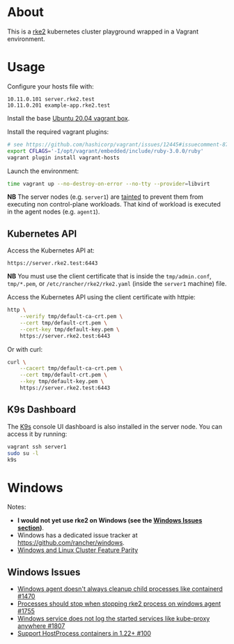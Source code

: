 # About

This is a [rke2](https://github.com/rancher/rke2) kubernetes cluster playground wrapped in a Vagrant environment.

# Usage

Configure your hosts file with:

```
10.11.0.101 server.rke2.test
10.11.0.201 example-app.rke2.test
```

Install the base [Ubuntu 20.04 vagrant box](https://github.com/rgl/ubuntu-vagrant).

Install the required vagrant plugins:

```bash
# see https://github.com/hashicorp/vagrant/issues/12445#issuecomment-876566065
export CFLAGS='-I/opt/vagrant/embedded/include/ruby-3.0.0/ruby'
vagrant plugin install vagrant-hosts
```

Launch the environment:

```bash
time vagrant up --no-destroy-on-error --no-tty --provider=libvirt
```

**NB** The server nodes (e.g. `server1`) are [tainted](https://kubernetes.io/docs/concepts/scheduling-eviction/taint-and-toleration/) to prevent them from executing non control-plane workloads. That kind of workload is executed in the agent nodes (e.g. `agent1`).

## Kubernetes API

Access the Kubernetes API at:

    https://server.rke2.test:6443

**NB** You must use the client certificate that is inside the `tmp/admin.conf`,
`tmp/*.pem`, or `/etc/rancher/rke2/rke2.yaml` (inside the `server1` machine)
file.

Access the Kubernetes API using the client certificate with httpie:

```bash
http \
    --verify tmp/default-ca-crt.pem \
    --cert tmp/default-crt.pem \
    --cert-key tmp/default-key.pem \
    https://server.rke2.test:6443
```

Or with curl:

```bash
curl \
    --cacert tmp/default-ca-crt.pem \
    --cert tmp/default-crt.pem \
    --key tmp/default-key.pem \
    https://server.rke2.test:6443
```

## K9s Dashboard

The [K9s](https://github.com/derailed/k9s) console UI dashboard is also
installed in the server node. You can access it by running:

```bash
vagrant ssh server1
sudo su -l
k9s
```

# Windows

Notes:

* **I would not yet use rke2 on Windows (see the [Windows Issues section](#windows-issues))**.
* Windows has a dedicated issue tracker at https://github.com/rancher/windows.
* [Windows and Linux Cluster Feature Parity](https://rancher.com/docs/rancher/v2.6/en/cluster-provisioning/rke-clusters/windows-clusters/windows-parity/)

## Windows Issues

* [Windows agent doesn't always cleanup child processes like containerd #1470](https://github.com/rancher/rke2/issues/1470)
* [Processes should stop when stopping rke2 process on windows agent #1755](https://github.com/rancher/rke2/issues/1755)
* [Windows service does not log the started services like kube-proxy anywhere #1807](https://github.com/rancher/rke2/issues/1807)
* [Support HostProcess containers in 1.22+ #100](https://github.com/rancher/windows/issues/100)
